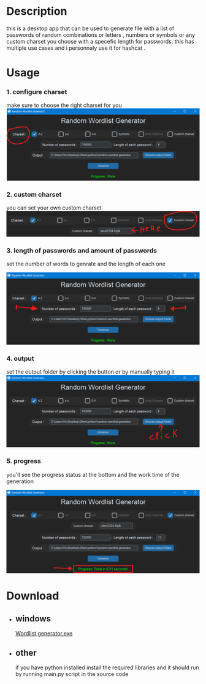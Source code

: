 # Description

this is a desktop app that can be used to generate file with a list of passwords of random combinations or letters , numbers or symbols or any custom charset you choose with a specefic length for passwords.
this has multiple use cases and i personnaly use it for hashcat .

# Usage

### 1. configure charset

make sure to choose the right charset for you
![charset](./doc/charset.png)

### 2. custom charset

you can set your own custom charset
![custom charset](./doc/custom%20charset.png)

### 3. length of passwords and amount of passwords

set the number of words to genrate and the length of each one

![count](./doc/number%20&&%20count.png)

### 4. output

set the output folder by clicking the button or by manually typing it
![output](./doc/output.png)

### 5. progress

you'll see the progress status at the bottom and the work time of the generation

![progress](./doc/progress.png)

# Download

- ## windows
  [Wordlist generator.exe](https://www.mediafire.com/file/7nd1cik5mbzsl4p/RWG.zip/file)
- ## other
  if you have python installed install the required libraries and it should run by running main\.py script in the source code
